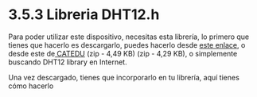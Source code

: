 # 3.5.3 Libreria DHT12.h

Para poder utilizar este dispositivo, necesitas esta librería, lo primero que tienes que hacerlo es descargarlo, puedes hacerlo desde [este enlace](http://static.cactus.io/downloads/library/dht22/cactus_io_DHT22.zip), o desde este de[ CATEDU](http://aularagon.catedu.es/materialesaularagon2013/Arduino-codigo/6_Control_robotica/cactus_io_DHT22.zip) \(zip - 4,49 KB\) \(zip - 4,29 KB\), o simplemente buscando DHT12 library en Internet.

Una vez descargado, tienes que incorporarlo en tu librería, aquí tienes cómo hacerlo

